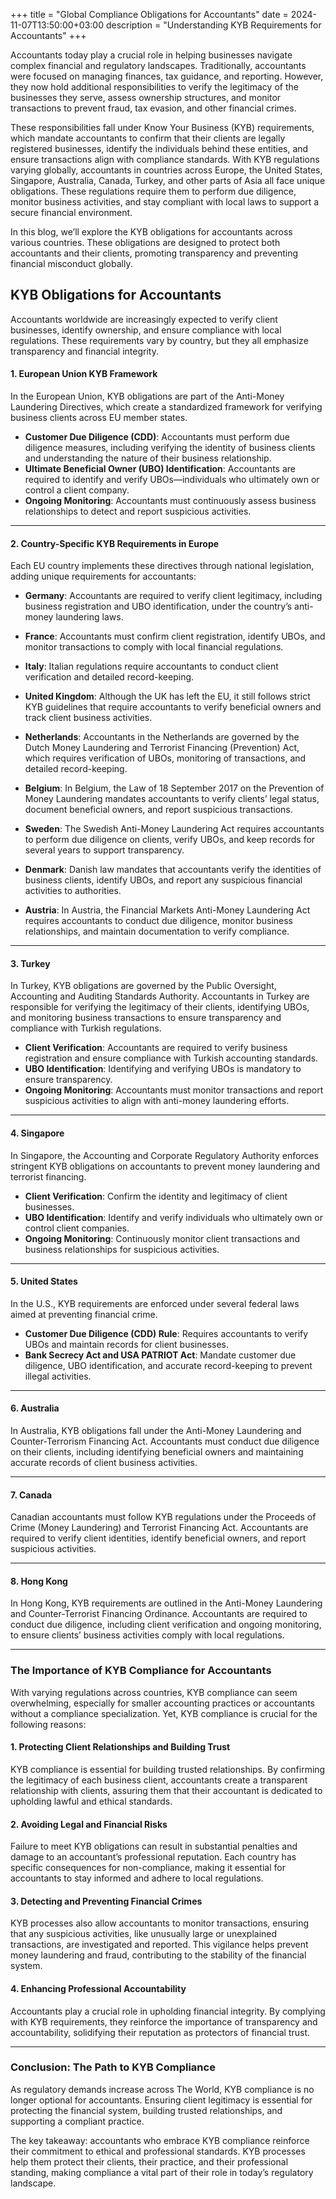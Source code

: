 +++
title = "Global Compliance Obligations for Accountants"
date = 2024-11-07T13:50:00+03:00
description = "Understanding KYB Requirements for Accountants"
+++

Accountants today play a crucial role in helping businesses navigate complex financial and regulatory landscapes. Traditionally, accountants were focused on managing finances, tax guidance, and reporting. However, they now hold additional responsibilities to verify the legitimacy of the businesses they serve, assess ownership structures, and monitor transactions to prevent fraud, tax evasion, and other financial crimes.

These responsibilities fall under Know Your Business (KYB) requirements, which mandate accountants to confirm that their clients are legally registered businesses, identify the individuals behind these entities, and ensure transactions align with compliance standards. With KYB regulations varying globally, accountants in countries across Europe, the United States, Singapore, Australia, Canada, Turkey, and other parts of Asia all face unique obligations. These regulations require them to perform due diligence, monitor business activities, and stay compliant with local laws to support a secure financial environment.

In this blog, we’ll explore the KYB obligations for accountants across various countries. These obligations are designed to protect both accountants and their clients, promoting transparency and preventing financial misconduct globally.

## **KYB Obligations for Accountants**

Accountants worldwide are increasingly expected to verify client businesses, identify ownership, and ensure compliance with local regulations. These requirements vary by country, but they all emphasize transparency and financial integrity.

#### **1. European Union KYB Framework**

In the European Union, KYB obligations are part of the Anti-Money Laundering Directives, which create a standardized framework for verifying business clients across EU member states.

- **Customer Due Diligence (CDD)**: Accountants must perform due diligence measures, including verifying the identity of business clients and understanding the nature of their business relationship.
- **Ultimate Beneficial Owner (UBO) Identification**: Accountants are required to identify and verify UBOs—individuals who ultimately own or control a client company.
- **Ongoing Monitoring**: Accountants must continuously assess business relationships to detect and report suspicious activities.
- --

#### **2. Country-Specific KYB Requirements in Europe**

Each EU country implements these directives through national legislation, adding unique requirements for accountants:

   - **Germany**: Accountants are required to verify client legitimacy, including business registration and UBO identification, under the country’s anti-money laundering laws.
   
   - **France**: Accountants must confirm client registration, identify UBOs, and monitor transactions to comply with local financial regulations.

   - **Italy**: Italian regulations require accountants to conduct client verification and detailed record-keeping.

   - **United Kingdom**: Although the UK has left the EU, it still follows strict KYB guidelines that require accountants to verify beneficial owners and track client business activities.

   - **Netherlands**: Accountants in the Netherlands are governed by the Dutch Money Laundering and Terrorist Financing (Prevention) Act, which requires verification of UBOs, monitoring of transactions, and detailed record-keeping.

   - **Belgium**: In Belgium, the Law of 18 September 2017 on the Prevention of Money Laundering mandates accountants to verify clients’ legal status, document beneficial owners, and report suspicious transactions.

   - **Sweden**: The Swedish Anti-Money Laundering Act requires accountants to perform due diligence on clients, verify UBOs, and keep records for several years to support transparency.

   - **Denmark**: Danish law mandates that accountants verify the identities of business clients, identify UBOs, and report any suspicious financial activities to authorities.

   - **Austria**: In Austria, the Financial Markets Anti-Money Laundering Act requires accountants to conduct due diligence, monitor business relationships, and maintain documentation to verify compliance.
---

#### **3. Turkey**

In Turkey, KYB obligations are governed by the Public Oversight, Accounting and Auditing Standards Authority. Accountants in Turkey are responsible for verifying the legitimacy of their clients, identifying UBOs, and monitoring business transactions to ensure transparency and compliance with Turkish regulations.

   - **Client Verification**: Accountants are required to verify business registration and ensure compliance with Turkish accounting standards.
   - **UBO Identification**: Identifying and verifying UBOs is mandatory to ensure transparency.
   - **Ongoing Monitoring**: Accountants must monitor transactions and report suspicious activities to align with anti-money laundering efforts.
---

#### **4. Singapore**

In Singapore, the Accounting and Corporate Regulatory Authority enforces stringent KYB obligations on accountants to prevent money laundering and terrorist financing.

   - **Client Verification**: Confirm the identity and legitimacy of client businesses.
   - **UBO Identification**: Identify and verify individuals who ultimately own or control client companies.
   - **Ongoing Monitoring**: Continuously monitor client transactions and business relationships for suspicious activities.
---

#### **5. United States**

In the U.S., KYB requirements are enforced under several federal laws aimed at preventing financial crime.

   - **Customer Due Diligence (CDD) Rule**: Requires accountants to verify UBOs and maintain records for client businesses.
   - **Bank Secrecy Act and USA PATRIOT Act**: Mandate customer due diligence, UBO identification, and accurate record-keeping to prevent illegal activities.
---

#### **6. Australia**

In Australia, KYB obligations fall under the Anti-Money Laundering and Counter-Terrorism Financing Act. Accountants must conduct due diligence on their clients, including identifying beneficial owners and maintaining accurate records of client business activities.

---

#### **7. Canada**

Canadian accountants must follow KYB regulations under the Proceeds of Crime (Money Laundering) and Terrorist Financing Act. Accountants are required to verify client identities, identify beneficial owners, and report suspicious activities.

---

#### **8. Hong Kong**

In Hong Kong, KYB requirements are outlined in the Anti-Money Laundering and Counter-Terrorist Financing Ordinance. Accountants are required to conduct due diligence, including client verification and ongoing monitoring, to ensure clients’ business activities comply with local regulations.

---

### **The Importance of KYB Compliance for Accountants**

With varying regulations across countries, KYB compliance can seem overwhelming, especially for smaller accounting practices or accountants without a compliance specialization. Yet, KYB compliance is crucial for the following reasons:

#### **1. Protecting Client Relationships and Building Trust**

KYB compliance is essential for building trusted relationships. By confirming the legitimacy of each business client, accountants create a transparent relationship with clients, assuring them that their accountant is dedicated to upholding lawful and ethical standards.

#### **2. Avoiding Legal and Financial Risks**

Failure to meet KYB obligations can result in substantial penalties and damage to an accountant’s professional reputation. Each country has specific consequences for non-compliance, making it essential for accountants to stay informed and adhere to local regulations.

#### **3. Detecting and Preventing Financial Crimes**

KYB processes also allow accountants to monitor transactions, ensuring that any suspicious activities, like unusually large or unexplained transactions, are investigated and reported. This vigilance helps prevent money laundering and fraud, contributing to the stability of the financial system.

#### **4. Enhancing Professional Accountability**

Accountants play a crucial role in upholding financial integrity. By complying with KYB requirements, they reinforce the importance of transparency and accountability, solidifying their reputation as protectors of financial trust.

---

### **Conclusion: The Path to KYB Compliance**

As regulatory demands increase across The World, KYB compliance is no longer optional for accountants. Ensuring client legitimacy is essential for protecting the financial system, building trusted relationships, and supporting a compliant practice.

The key takeaway: accountants who embrace KYB compliance reinforce their commitment to ethical and professional standards. KYB processes help them protect their clients, their practice, and their professional standing, making compliance a vital part of their role in today’s regulatory landscape.

